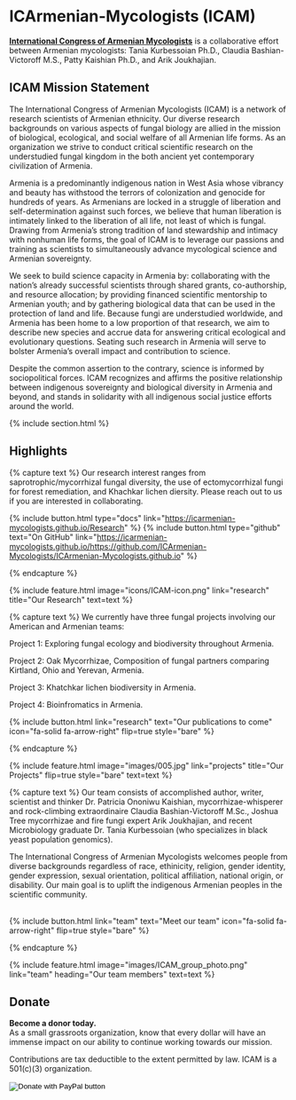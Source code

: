 ---
---

# ICArmenian-Mycologists (ICAM)

[**International Congress of Armenian Mycologists**](https://icarmenian-mycologists.github.io/) is a collaborative effort between Armenian mycologists: Tania Kurbessoian Ph.D., Claudia Bashian-Victoroff M.S., Patty Kaishian Ph.D., and Arik Joukhajian. 

## ICAM Mission Statement

The International Congress of Armenian Mycologists (ICAM) is a network of research scientists of Armenian ethnicity. Our diverse research backgrounds on various aspects of fungal biology are allied in the mission of biological, ecological, and social welfare of all Armenian life forms. As an organization we strive to conduct critical scientific research on the understudied fungal kingdom in the both ancient yet contemporary civilization of Armenia.   

Armenia is a predominantly indigenous nation in West Asia whose vibrancy and beauty has withstood the terrors of colonization and genocide for hundreds of years. As Armenians are locked in a struggle of liberation and self-determination against such forces, we believe that human liberation is intimately linked to the liberation of all life, not least of which is fungal.  Drawing from Armenia’s strong tradition of land stewardship and intimacy with nonhuman life forms, the goal of ICAM is to leverage our passions and training as scientists to simultaneously advance mycological science and Armenian sovereignty. 

We seek to build science capacity in Armenia by: collaborating with the nation’s already successful scientists through shared grants, co-authorship, and resource allocation; by providing financed scientific mentorship to Armenian youth; and by gathering biological data that can be used in the protection of land and life. Because fungi are understudied worldwide, and Armenia has been home to a low proportion of that research, we aim to describe new species and accrue data for answering critical ecological and evolutionary questions. Seating such research in Armenia will serve to bolster Armenia’s overall impact and contribution to science. 

Despite the common assertion to the contrary, science is informed by sociopolitical forces. ICAM recognizes and affirms the positive relationship between indigenous sovereignty and biological diversity in Armenia and beyond, and stands in solidarity with all indigenous social justice  efforts around the world. 

{% include section.html %}

## Highlights

{% capture text %}
Our research interest ranges from saprotrophic/mycorrhizal fungal diversity, the use of ectomycorrhizal fungi for forest remediation, and Khachkar lichen diersity. 
Please reach out to us if you are interested in collaborating.


{%
  include button.html
  type="docs"
  link="https://icarmenian-mycologists.github.io/Research"
%}
{%
  include button.html
  type="github"
  text="On GitHub"
  link="https://icarmenian-mycologists.github.io/https://github.com/ICArmenian-Mycologists/ICArmenian-Mycologists.github.io"
%}

{% endcapture %}

{%
  include feature.html
  image="icons/ICAM-icon.png"
  link="research"
  title="Our Research"
  text=text
%}

{% capture text %}
We currently have three fungal projects involving our American and Armenian teams:

Project 1: Exploring fungal ecology and biodiversity throughout Armenia.

Project 2: Oak Mycorrhizae, Composition of fungal partners comparing Kirtland, Ohio and Yerevan, Armenia.

Project 3: Khatchkar lichen biodiversity in Armenia.

Project 4: Bioinfromatics in Armenia.
<br>

{%
  include button.html
  link="research"
  text="Our publications to come"
  icon="fa-solid fa-arrow-right"
  flip=true
  style="bare"
%}

{% endcapture %}

{%
  include feature.html
  image="images/005.jpg"
  link="projects"
  title="Our Projects"
  flip=true
  style="bare"
  text=text
%}

{% capture text %}
Our team consists of accomplished author, writer, scientist and thinker Dr. Patricia Ononiwu Kaishian, mycorrhizae-whisperer and rock-climbing extraordinaire Claudia Bashian-Victoroff M.Sc., Joshua Tree mycorrhizae and fire fungi expert Arik Joukhajian, and recent Microbiology graduate Dr. Tania Kurbessoian (who specializes in black yeast population genomics).

The International Congress of Armenian Mycologists welcomes people from diverse backgrounds regardless of race, ethinicity, religion, gender identity, gender expression, sexual orientation, political affiliation, national origin, or disability. Our main goal is to uplift the indigenous Armenian peoples in the scientific community.  <br>
<br>

{%
  include button.html
  link="team"
  text="Meet our team"
  icon="fa-solid fa-arrow-right"
  flip=true
  style="bare"
%}

{% endcapture %}

{%
  include feature.html
  image="images/ICAM_group_photo.png"
  link="team"
  heading="Our team members"
  text=text
%}


<!-- section break -->

 <!-- ******DONATE****** -->
 <section id="donate" class="donate section text-center">
   <div class="container">
     <div class="donate-inner">
       <h2 class="title text-center">Donate</h2>
       <div class="info">
         <p><strong>Become a donor today.</strong><br>As a small grassroots organization, know that every dollar will have an immense impact on our ability to continue working towards our mission.</p> <p>Contributions are tax deductible to the extent permitted by law. ICAM is a 501(c)(3) organization.</p>
           <!--//You need to generate your own PayPal button if you choose to use Paypal - https://www.paypal.com/us/cgi-bin/?cmd=_donate-intro-outside -->
           <form action="https://www.paypal.com/donate" method="post" target="_top">
<input type="hidden" name="hosted_button_id" value="2R7NG72AEAP6Y" />
<input type="image" src="https://www.paypalobjects.com/en_US/i/btn/btn_donate_LG.gif" border="0" name="submit" title="PayPal - The safer, easier way to pay online!" alt="Donate with PayPal button" />
<img alt="" border="0" src="https://www.paypal.com/en_US/i/scr/pixel.gif" width="1" height="1" />
</form>
 <!--//PayPal generated code ends-->
